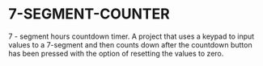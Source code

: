 # 7-SEGMENT-COUNTER
7 - segment hours countdown timer.
A project that uses a keypad to input values to a 7-segment and then counts down after the countdown button has been pressed with the option of resetting the values to zero.

